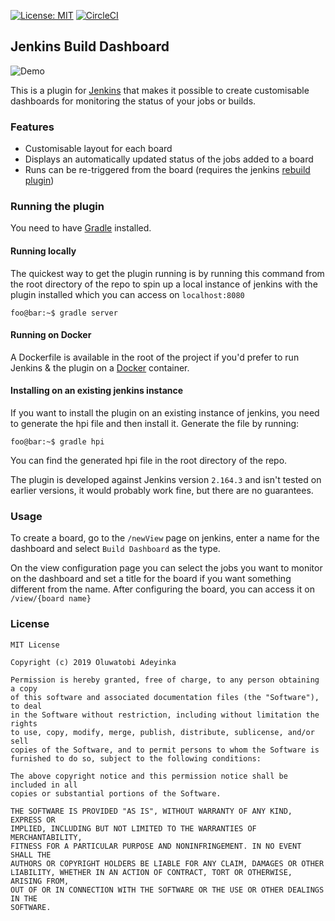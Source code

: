 [![License: MIT](https://img.shields.io/badge/License-MIT-yellow.svg)](https://opensource.org/licenses/MIT)
[![CircleCI](https://circleci.com/gh/beverlyRoadGoose/jenkins-build-dashboard.svg?style=svg&circle-token=e5e2acc9dc19e91cee13b063f4937fbbcc474df0)](https://circleci.com/gh/beverlyRoadGoose/jenkins-build-dashboard)

## Jenkins Build Dashboard
![Demo](https://i.imgur.com/skzfPEU.gif)

This is a plugin for [Jenkins](https://jenkins.io/) that makes it possible to create customisable dashboards for monitoring the status of your jobs or builds.

### Features
- Customisable layout for each board
- Displays an automatically updated status of the jobs added to a board
- Runs can be re-triggered from the board (requires the jenkins [rebuild plugin](https://github.com/jenkinsci/rebuild-plugin))

### Running the plugin
You need to have [Gradle](https://gradle.org/) installed.

#### Running locally
The quickest way to get the plugin running is by running this command from the root directory of the repo to spin 
up a local instance of jenkins with the plugin installed which you can access on `localhost:8080`
```console
foo@bar:~$ gradle server
```

#### Running on Docker
A Dockerfile is available in the root of the project if you'd prefer to run Jenkins & the plugin on a [Docker](https://www.docker.com/) container.

#### Installing on an existing jenkins instance
If you want to install the plugin on an existing instance of jenkins, you need to generate the hpi file and then install
it. Generate the file by running:
```console
foo@bar:~$ gradle hpi
```
You can find the generated hpi file in the root directory of the repo.

The plugin is developed against Jenkins version `2.164.3` and isn't tested on earlier versions, it would probably work fine, but there are no guarantees.

### Usage
To create a board, go to the `/newView` page on jenkins, enter a name for the dashboard and select `Build Dashboard` as 
the type.

On the view configuration page you can select the jobs you want to monitor on the dashboard and set a title for the board if
you want something different from the name. After configuring the board, you can access it on `/view/{board name}`

### License

```
MIT License

Copyright (c) 2019 Oluwatobi Adeyinka

Permission is hereby granted, free of charge, to any person obtaining a copy
of this software and associated documentation files (the "Software"), to deal
in the Software without restriction, including without limitation the rights
to use, copy, modify, merge, publish, distribute, sublicense, and/or sell
copies of the Software, and to permit persons to whom the Software is
furnished to do so, subject to the following conditions:

The above copyright notice and this permission notice shall be included in all
copies or substantial portions of the Software.

THE SOFTWARE IS PROVIDED "AS IS", WITHOUT WARRANTY OF ANY KIND, EXPRESS OR
IMPLIED, INCLUDING BUT NOT LIMITED TO THE WARRANTIES OF MERCHANTABILITY,
FITNESS FOR A PARTICULAR PURPOSE AND NONINFRINGEMENT. IN NO EVENT SHALL THE
AUTHORS OR COPYRIGHT HOLDERS BE LIABLE FOR ANY CLAIM, DAMAGES OR OTHER
LIABILITY, WHETHER IN AN ACTION OF CONTRACT, TORT OR OTHERWISE, ARISING FROM,
OUT OF OR IN CONNECTION WITH THE SOFTWARE OR THE USE OR OTHER DEALINGS IN THE
SOFTWARE.

```
